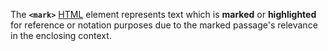 The **`<mark>`** [HTML](https://developer.mozilla.org/en-US/docs/Web/HTML) element represents text which is **marked** or **highlighted** for reference or notation purposes due to the marked passage's relevance in the enclosing context.
